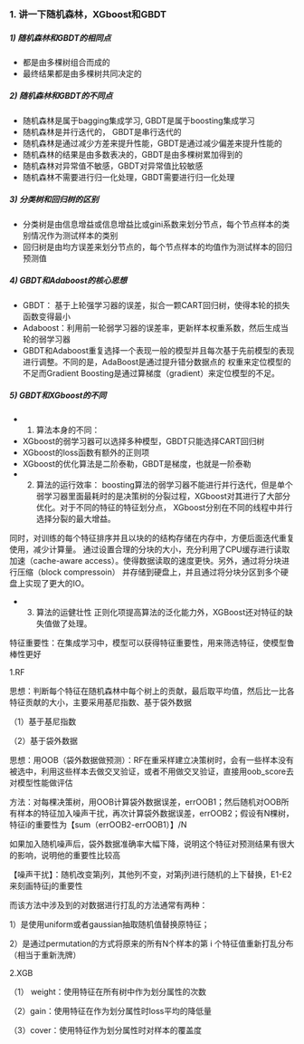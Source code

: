 ### 1. 讲一下随机森林，XGboost和GBDT
##### 1) 随机森林和GBDT的相同点
- 都是由多棵树组合而成的
- 最终结果都是由多棵树共同决定的

##### 2) 随机森林和GBDT的不同点
- 随机森林是属于bagging集成学习, GBDT是属于boosting集成学习
- 随机森林是并行迭代的， GBDT是串行迭代的
- 随机森林是通过减少方差来提升性能，GBDT是通过减少偏差来提升性能的
- 随机森林的结果是由多数表决的，GBDT是由多棵树累加得到的
- 随机森林对异常值不敏感，GBDT对异常值比较敏感
- 随机森林不需要进行归一化处理，GBDT需要进行归一化处理

##### 3) 分类树和回归树的区别
- 分类树是由信息增益或信息增益比或gini系数来划分节点，每个节点样本的类别情况作为测试样本的类别
- 回归树是由均方误差来划分节点的，每个节点样本的均值作为测试样本的回归预测值

##### 4) GBDT和Adaboost的核心思想
- GBDT： 基于上轮强学习器的误差，拟合一颗CART回归树，使得本轮的损失函数变得最小
- Adaboost：利用前一轮弱学习器的误差率，更新样本权重系数，然后生成当轮的弱学习器
- GBDT和Adaboost重复选择一个表现一般的模型并且每次基于先前模型的表现进行调整。不同的是，AdaBoost是通过提升错分数据点的
权重来定位模型的不足而Gradient Boosting是通过算梯度（gradient）来定位模型的不足。

##### 5) GBDT和XGboost的不同
- 1. 算法本身的不同：
- XGboost的弱学习器可以选择多种模型，GBDT只能选择CART回归树
- XGboost的loss函数有额外的正则项
- XGboost的优化算法是二阶泰勒，GBDT是梯度，也就是一阶泰勒
- 2. 算法的运行效率：
boosting算法的弱学习器不能进行并行迭代，但是单个弱学习器里面最耗时的是决策树的分裂过程，XGboost对其进行了大部分优化。对于不同的特征的特征划分点，
XGboost分别在不同的线程中并行选择分裂的最大增益。

同时，对训练的每个特征排序并且以块的的结构存储在内存中，方便后面迭代重复使用，减少计算量。
通过设置合理的分块的大小，充分利用了CPU缓存进行读取加速（cache-aware access）。使得数据读取的速度更快。另外，通过将分块进行压缩（block compressoin）
并存储到硬盘上，并且通过将分块分区到多个硬盘上实现了更大的IO。

- 3. 算法的运健壮性
正则化项提高算法的泛化能力外，XGBoost还对特征的缺失值做了处理。







特征重要性：在集成学习中，模型可以获得特征重要性，用来筛选特征，使模型鲁棒性更好

1.RF

思想：判断每个特征在随机森林中每个树上的贡献，最后取平均值，然后比一比各特征贡献的大小，主要采用基尼指数、基于袋外数据

（1）基于基尼指数



（2）基于袋外数据

思想：用OOB（袋外数据做预测）：RF在重采样建立决策树时，会有一些样本没有被选中，利用这些样本去做交叉验证，或者不用做交叉验证，直接用oob_score去对模型性能做评估

方法：对每棵决策树，用OOB计算袋外数据误差，errOOB1；然后随机对OOB所有样本的特征加入噪声干扰，再次计算袋外数据误差，errOOB2；假设有N棵树，特征i的重要性为【sum（errOOB2-errOOB1）】/N

如果加入随机噪声后，袋外数据准确率大幅下降，说明这个特征对预测结果有很大的影响，说明他的重要性比较高

【噪声干扰】：随机改变第j列，其他列不变，对第j列进行随机的上下替换，E1-E2来刻画特征j的重要性

而该方法中涉及到的对数据进行打乱的方法通常有两种：

1）是使用uniform或者gaussian抽取随机值替换原特征；

2）是通过permutation的方式将原来的所有N个样本的第 i 个特征值重新打乱分布（相当于重新洗牌）



2.XGB

（1） weight：使用特征在所有树中作为划分属性的次数

（2）gain：使用特征在作为划分属性时loss平均的降低量

（3）cover：使用特征作为划分属性时对样本的覆盖度
